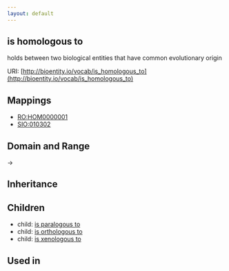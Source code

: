 ```yaml
---
layout: default
---
```


## is homologous to


holds between two biological entities that have common evolutionary origin

URI: [http://bioentity.io/vocab/is_homologous_to](http://bioentity.io/vocab/is_homologous_to)
## Mappings

 * [RO:HOM0000001](http://purl.obolibrary.org/obo/RO_HOM0000001)
 * [SIO:010302](http://semanticscience.org/resource/SIO_010302)

## Domain and Range

 -> 

## Inheritance


## Children

 *  child: [is paralogous to](is_paralogous_to.html)
 *  child: [is orthologous to](is_orthologous_to.html)
 *  child: [is xenologous to](is_xenologous_to.html)

## Used in

